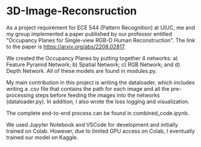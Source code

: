 # 3D-Image-Reconsruction

As a project requirement for ECE 544 (Pattern Recognition) at UIUC, me and my group implemented a paper published 
by our professor entitled "Occupancy Planes for Single-view RGB-D Human Reconstruction". The link to the paper is https://arxiv.org/abs/2208.02817.

We created the Occupancy Planes by putting together 4 networks: a) Feature Pyramid Network; b) Spatial Network;
c) RGB Network; and d) Depth Network. All of these models are found in modules.py.

My main contribution in this project is writing the dataloader, which includes writing a .csv file that contains the path for each image and
all the pre-processing steps before feeding the images into the networks (dataloader.py). In addition, I also wrote the loss logging and visualization.

The complete end-to-end process can be found in combined_code.ipynb.

We used Jupyter Notebook and VSCode for development and initially trained on Colab. However, due to limited GPU access on Colab,
I eventually trained our model on Kaggle.
